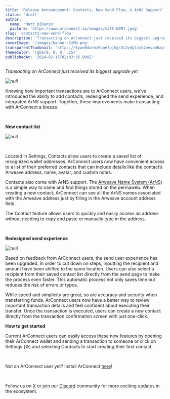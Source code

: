 ```yaml
---
title: 'Release Announcement: Contacts, New Send Flow, & ArNS Support'
status: 'draft'
author:
  name: 'Matt DiRenzo'
  picture: 'https://www.arconnect.io/images/matt-E0NT.jpeg'
slug: 'contacts-new-send-flow'
description: 'Transacting on ArConnect just received its biggest upgrade yet'
coverImage: '/images/banner-IzMD.png'
transparentThumbnail: 'https://5ywn6daenz6poefpjkgs3c2vdgtzsk2vevam6ap7mvc4443iwdfq.arweave.net/DylUl948pkZatGDUFFs1nZ4VWdUuwE5kXn3K07gJPzI'
themeColor: 'rgba(0, 0, 0, .15)'
publishedAt: '2024-02-15T02:03:36.000Z'
---
```


*Transacting on ArConnect just received its biggest upgrade yet*

*![null](https://lh7-us.googleusercontent.com/60H8kmRNUn0zpKcTMhyx-Me82aOm1_5hubLQCle3Pl8BwGm_N35Vk8cc_W42WNsHry-4F91YLPqu6lzyWjCNncVYym_cSw7rXE2otrG58wKARB9kPTR7hRyYy-WDPIFHs6J3xpAhz__s6KVc9E0Ccb4)*

Knowing how important transactions are to ArConnect users, we’ve introduced the ability to add contacts, redesigned the send experience, and integrated ArNS support. Together, these improvements make transacting with ArConnect a breeze.

<br>

**New contact list**

![null](https://lh7-us.googleusercontent.com/BkzxHqbRfpCXIfhRSCNskMqhgjJXtqqN0znhCDoavKhIP4eTmod-fbfR34920_gvQdsOHhX5XJHsU_lFY5OEtOlzz4kx2s9O0jRlNq9THXcZIVHPACbHE0xPLP1LOeerR6DRJeMxGwHIys4bYqJMQug)<br>

<br>

Located in Settings, Contacts allow users to create a saved list of recognized wallet addresses. ArConnect users now have convenient access to a list of their preferred contacts that can include details like the contact’s Arweave address, name, avatar, and custom notes.

Contacts also come with ArNS support. The [Arweave Name System (ArNS)](https://ar.io/arns/) is a simple way to name and find things stored on the permaweb. When creating a new contact, ArConnect can see all the ArNS names associated with the Arweave address just by filling in the Arweave account address field.

The Contact feature allows users to quickly and easily access an address without needing to copy and paste or manually type in the address.

<br>

**Redesigned send experience**

![null](https://lh7-us.googleusercontent.com/cbWROi9C08X9SN1BchmpcTDassdqD3GTw42bTk0j-6zZjlF-heZgym1tn1nelKlaINmp3VuFz84v_RBzl0kZ8vx0MF0fzBKZE1RpG2vD3l4UrDQVFfObNqhctE2jI2F4lXoufShm2_5WBU1pk8ewkgA)

Based on feedback from ArConnect users, the send user experience has been upgraded. In order to cut down on steps, inputting the recipient and amount have been shifted to the same location. Users can also select a recipient from their saved contact list directly from the send page to make the process even faster. This automatic process not only saves time but reduces the risk of errors or typos.

While speed and simplicity are great, so are accuracy and security when transferring funds. ArConnect users now have a better way to review important transaction details and feel confident about executing their transfer. Once the transaction is executed, users can create a new contact directly from the transaction confirmation screen with just one-click.

**How to get started**

Current ArConnect users can easily access these new features by opening their ArConnect wallet and sending a transaction to someone or click on Settings (⚙️) and selecting Contacts to start creating their first contact. <br>

<br>

Not an ArConnect user yet? Install ArConnect [here](https://www.arconnect.io/download?utm_source=Blog&utm_medium=Post&utm_campaign=Contact+%26+Send+Announcement&utm_id=Contact+%26+Send+Announcement)!<br>

<br>

Follow us on [X](https://twitter.com/arconnectio) or join our [Discord](https://discord.gg/e6tNzaDESQ) community for more exciting updates in the ecosystem.

